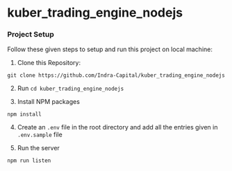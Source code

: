 # kuber_trading_engine_nodejs



### Project Setup

Follow these given steps to setup and run this project on local machine:

1. Clone this Repository:
 ```
 git clone https://github.com/Indra-Capital/kuber_trading_engine_nodejs
 ```
2. Run `cd kuber_trading_engine_nodejs`

3. Install NPM packages
```
npm install
``` 
4. Create an `.env` file in the root directory and add all the entries given in `.env.sample` file

5. Run the server 
  ```
  npm run listen
  ```
  
